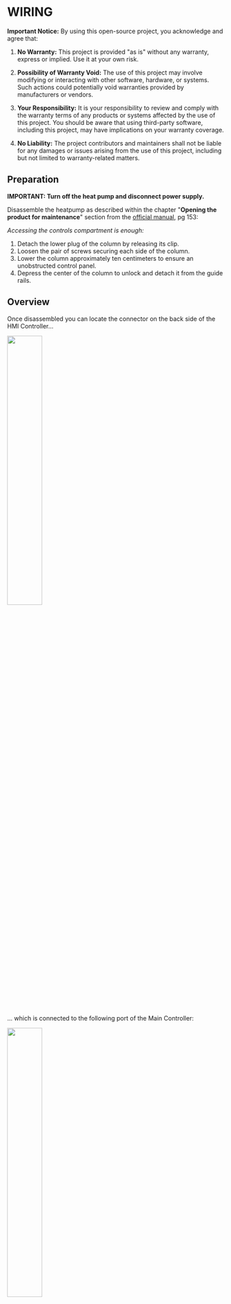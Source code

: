 # WIRING

**Important Notice:** By using this open-source project, you acknowledge and agree that:

1. **No Warranty:** This project is provided "as is" without any warranty, express or implied. Use it at your own risk.

2. **Possibility of Warranty Void:** The use of this project may involve modifying or interacting with other software, hardware, or systems. Such actions could potentially void warranties provided by manufacturers or vendors.

3. **Your Responsibility:** It is your responsibility to review and comply with the warranty terms of any products or systems affected by the use of this project. You should be aware that using third-party software, including this project, may have implications on your warranty coverage.

4. **No Liability:** The project contributors and maintainers shall not be liable for any damages or issues arising from the use of this project, including but not limited to warranty-related matters.

## Preparation

**IMPORTANT: Turn off the heat pump and disconnect power supply.**

Disassemble the heatpump as described within the chapter "**Opening the product for maintenance**" section from the [official manual](https://www.windhager.com/fileadmin/PDF_Documents/Produktprospekte/Bedienungsanleitung_AquaWIN_Air_273-203.pdf), pg 153:

*Accessing the controls compartment is enough:*

1. Detach the lower plug of the column by releasing its clip.
2. Loosen the pair of screws securing each side of the column.
3. Lower the column approximately ten centimeters to ensure an unobstructed control panel.
4. Depress the center of the column to unlock and detach it from the guide rails.

## Overview

Once disassembled you can locate the connector on the back side of the HMI Controller...

<img src="../media/hmi_controller_back.jpg?raw=true" width=40% height=40%>

... which is connected to the following port of the Main Controller:

<img src="../media/main_controller.jpg?raw=true" width=40% height=40%>

- VCC 5V (green)
- GND (red/brown)
- TX/RX, Logical 5V (white)
- Unknown (yellow)

The AquaMQTT Board intercepts the data line (white) and is using the provided VCC/GND as power supply.

## Mounting

Place the AquaMqtt Board to the back side of the hmi controller and connect the DHW HMI Connector with the original HMI controller. Match the connections accordingly:

<img src="../media/installed.jpg?raw=true" width=40% height=40%>

## Wiring

Connect the original connector cable to the DHW Main Connector on the AquaMqtt Board as shown here:

<img src="../media/wired_up.jpg?raw=true" width=40% height=40%>

### Man-In-The-Middle Mode

The man in the middle mode is the default mode of AquaMQTT and the intended purpose of AquaMQTT. In this mode you are able to control the heatpump, independent from the settings made within the HMI controller of the heatpump. By default, settings from the HMI controller are forwarded to the main controller and may be optionally overriden using MQTT commands.

1. Connect the original cable coming from the main controller to the AquaMQTT Boards Connector `DHW main`.

    **Make sure that green (5V) and brown (GND) is facing towards `J1` on the board**

2. Connect the hmi controller to the AquaMQTT Boards Connector `DHW HMI` using your customized cable or jumper cable. 

### Listener Mode

In listener mode, the AquaMQTT board expects to read any serial information exchanged by the DHW HMI Controller and DHW Main Controller on the AquaMQTT Boards Connector `DHW main`. The intended way of using listener mode is:

1. Set the Passthrough Jumper on the AquaMQTT Board: `J7 PSTRH`

2. Connect the cables as mentioned in Man-In-The-Middle Board.

3. Make sure the Configuration.h file has set:

    ```c++
    constexpr EOperationMode OPERATION_MODE = EOperationMode::LISTENER;
    ```
